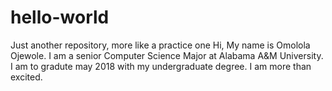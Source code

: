 # hello-world
Just another repository, more like a practice one 
Hi, My name is Omolola Ojewole. I am a senior Computer Science Major at Alabama A&M University. I am to gradute may 2018 with my undergraduate degree. I am more than excited. 
